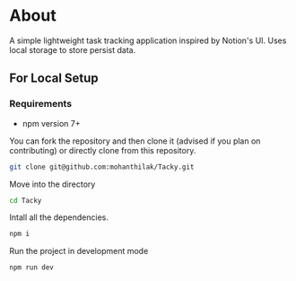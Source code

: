 # About
A simple lightweight task tracking application inspired by Notion's UI. Uses local storage to store persist data.

## For Local Setup

### Requirements
- npm version 7+

You can fork the repository and then clone it (advised if you plan on contributing) or directly clone from this repository.
```bash
git clone git@github.com:mohanthilak/Tacky.git
```

Move into the directory
```bash
cd Tacky
```

Intall all the dependencies.
```bash
npm i
```
Run the project in development mode
```bash
npm run dev
```